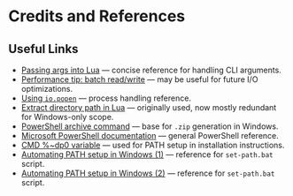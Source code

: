 # Credits and References

## Useful Links

- [Passing args into Lua](https://docs.novatel.com/OEM7/Content/Lua/PassingArgumentsLua.htm) — concise reference for handling CLI arguments.
- [Performance tip: batch read/write](https://www.lua.org/pil/21.2.1.html) — may be useful for future I/O optimizations.
- [Using `io.popen`](https://www.tutorialspoint.com/io-popen-function-in-lua-programming) — process handling reference.
- [Extract directory path in Lua](https://stackoverflow.com/questions/9102126/lua-return-directory-path-from-path) — originally used, now mostly redundant for Windows-only scope.
- [PowerShell archive command](https://superuser.com/questions/1290498/powershell-to-zip-and-archive) — base for `.zip` generation in Windows.
- [Microsoft PowerShell documentation](https://learn.microsoft.com/en-us/powershell) — general PowerShell reference.
- [CMD %~dp0 variable](https://stackoverflow.com/questions/659647/how-to-get-folder-path-from-file-path-with-cmd) — used for PATH setup in installation instructions.
- [Automating PATH setup in Windows (1)](https://stackoverflow.com/questions/1618280/how-to-set-path-environment-variable-in-windows-via-batch-file) — reference for `set-path.bat` script.
- [Automating PATH setup in Windows (2)](https://stackoverflow.com/questions/9546324/adding-a-directory-to-the-path-environment-variable-in-windows) — reference for `set-path.bat` script.
